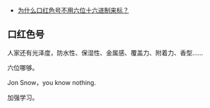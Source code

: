 - [为什么口红色号不用六位十六进制来标？](https://www.zhihu.com/question/437700843/answer/1659852087)


## 口红色号

人家还有光泽度，防水性、保湿性、金属感、覆盖力、附着力、香型……

六位哪够。

Jon Snow，you know nothing.

加强学习。